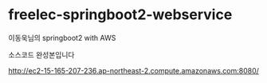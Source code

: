 # freelec-springboot2-webservice
이동욱님의 springboot2 with AWS

소스코드 완성본입니다
  
http://ec2-15-165-207-236.ap-northeast-2.compute.amazonaws.com:8080/

